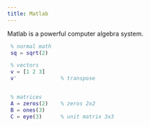 ```yaml
---
title: Matlab
---
```

Matlab is a powerful computer algebra system.

```matlab
 % normal math
 sq = sqrt(2)

 % vectors
 v = [1 2 3]  
 v'              % transpose


 % matrices
 A = zeros(2)    % zeros 2x2
 B = ones(3)
 C = eye(3)      % unit matrix 3x3
```





